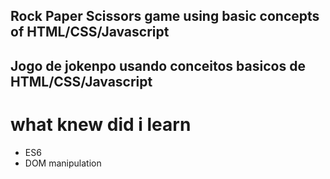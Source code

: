 ## Rock Paper Scissors game using basic concepts of HTML/CSS/Javascript
## Jogo de jokenpo usando conceitos basicos de HTML/CSS/Javascript


# what knew did i learn

- ES6
- DOM manipulation
